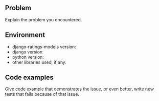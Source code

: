 ## Problem

Explain the problem you encountered.

## Environment

- django-ratings-models version:
- django version: 
- python version: 
- other libraries used, if any:

## Code examples

Give code example that demonstrates the issue, or even better, write new tests that fails because of that issue.
